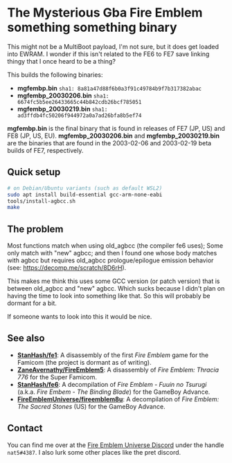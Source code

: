 # The Mysterious Gba Fire Emblem something something binary

This might not be a MultiBoot payload, I'm not sure, but it does get loaded into EWRAM. I wonder if this isn't related to the FE6 to FE7 save linking thingy that I once heard to be a thing?

This builds the following binaries:

- **mgfembp.bin** `sha1: 8a81a47d88f6b0a3f91c49784b9f7b317382abac`
- **mgfembp_20030206.bin** `sha1: 6674fc5b5ee26433665c44b842cdb26bcf785051`
- **mgfembp_20030219.bin** `sha1: ad3ffdb4fc50206f944972a0a7ad26bfa8b5ef74`

**mgfembp.bin** is the final binary that is found in releases of FE7 (JP, US) and FE8 (JP, US, EU). **mgfembp_20030206.bin** and **mgfembp_20030219.bin** are the binaries that are found in the 2003-02-06 and 2003-02-19 beta builds of FE7, respectively.

## Quick setup

```bash
# on Debian/Ubuntu variants (such as default WSL2)
sudo apt install build-essential gcc-arm-none-eabi
tools/install-agbcc.sh
make
```

## The problem

Most functions match when using old_agbcc (the compiler fe6 uses); Some only match with "new" agbcc; and then I found one whose body matches with agbcc but requires old_agbcc prologue/epilogue emission behavior (see: https://decomp.me/scratch/8D6rH).

This makes me think this uses some GCC version (or patch version) that is between old_agbcc and "new" agbcc. Which sucks because I didn't plan on having the time to look into something like that. So this will probably be dormant for a bit.

If someone wants to look into this it would be nice.

## See also

- **[StanHash/fe1]**: A disassembly of the first _Fire Emblem_ game for the Famicom (the project is dormant as of writing).
- **[ZaneAvernathy/FireEmblem5]**: A disassembly of _Fire Emblem: Thracia 776_ for the Super Famicom.
- **[StanHash/fe6]**: A decompilation of _Fire Emblem - Fuuin no Tsurugi_ (a.k.a. _Fire Embem - The Binding Blade_) for the GameBoy Advance.
- **[FireEmblemUniverse/fireemblem8u]**: A decompilation of _Fire Emblem: The Sacred Stones_ (US) for the GameBoy Advance.

[StanHash/fe1]: https://github.com/StanHash/fe1
[ZaneAvernathy/FireEmblem5]: https://github.com/ZaneAvernathy/FireEmblem5
[StanHash/fe6]: https://github.com/StanHash/fe6
[FireEmblemUniverse/fireemblem8u]: https://github.com/FireEmblemUniverse/fireemblem8u

## Contact

You can find me over at the [Fire Emblem Universe Discord](https://feuniverse.us/t/feu-discord-server/1480?u=stanh) under the handle `nat5#4387`. I also lurk some other places like the pret discord.
